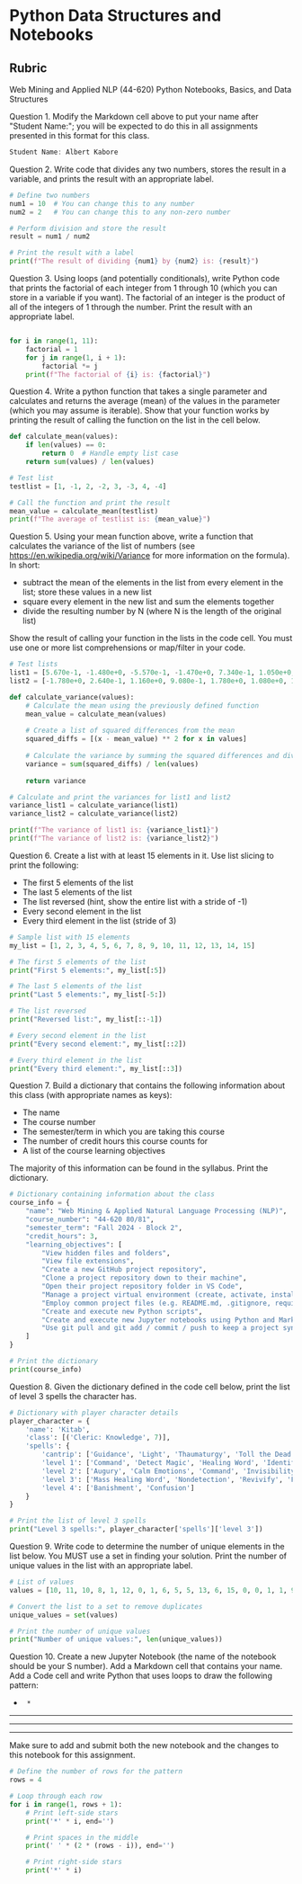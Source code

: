 # Python Data Structures and Notebooks

## Rubric
Web Mining and Applied NLP (44-620)
Python Notebooks, Basics, and Data Structures

Question 1. Modify the Markdown cell above to put your name after "Student Name:"; you will be expected to do this in all assignments presented in this format for this class.

```powershell
Student Name: Albert Kabore
```

Question 2. Write code that divides any two numbers, stores the result in a variable, and prints the result with an appropriate label.

```python
# Define two numbers
num1 = 10  # You can change this to any number
num2 = 2   # You can change this to any non-zero number

# Perform division and store the result
result = num1 / num2

# Print the result with a label
print(f"The result of dividing {num1} by {num2} is: {result}")
```


Question 3. Using loops (and potentially conditionals), write Python code that prints the factorial of each integer from 1 through 10 (which you can store in a variable if you want). The factorial of an integer is the product of all of the integers of 1 through the number. Print the result with an appropriate label.

```python

for i in range(1, 11):
    factorial = 1
    for j in range(1, i + 1):
        factorial *= j
    print(f"The factorial of {i} is: {factorial}")
```

Question 4. Write a python function that takes a single parameter and calculates and returns the average (mean) of the values in the parameter (which you may assume is iterable).  Show that your function works by printing the result of calling the function on the list in the cell below.  

```python
def calculate_mean(values):
    if len(values) == 0:
        return 0  # Handle empty list case
    return sum(values) / len(values)

# Test list
testlist = [1, -1, 2, -2, 3, -3, 4, -4]

# Call the function and print the result
mean_value = calculate_mean(testlist)
print(f"The average of testlist is: {mean_value}")
```
Question 5. Using your mean function above, write a function that calculates the variance of the list of numbers (see https://en.wikipedia.org/wiki/Variance for more information on the formula). In short:
* subtract the mean of the elements in the list from every element in the list; store these values in a new list
* square every element in the new list and sum the elements together
* divide the resulting number by N (where N is the length of the original list)

Show the result of calling your function in the lists in the code cell. You must use one or more list comprehensions or map/filter in your code.  

```python
# Test lists
list1 = [5.670e-1, -1.480e+0, -5.570e-1, -1.470e+0, 7.340e-1, 1.050e+0, 4.480e-1, 2.570e-1, -1.970e+0, -1.460e+0]
list2 = [-1.780e+0, 2.640e-1, 1.160e+0, 9.080e-1, 1.780e+0, 1.080e+0, 1.050e+0, -4.630e-2, 1.520e+0, 5.350e-1]

def calculate_variance(values):
    # Calculate the mean using the previously defined function
    mean_value = calculate_mean(values)
    
    # Create a list of squared differences from the mean
    squared_diffs = [(x - mean_value) ** 2 for x in values]
    
    # Calculate the variance by summing the squared differences and dividing by the length of the list
    variance = sum(squared_diffs) / len(values)
    
    return variance

# Calculate and print the variances for list1 and list2
variance_list1 = calculate_variance(list1)
variance_list2 = calculate_variance(list2)

print(f"The variance of list1 is: {variance_list1}")
print(f"The variance of list2 is: {variance_list2}")
```

Question 6. Create a list with at least 15 elements in it. Use list slicing to print the following:
* The first 5 elements of the list
* The last 5 elements of the list
* The list reversed (hint, show the entire list with a stride of -1)
* Every second element in the list
* Every third element in the list (stride of 3)

```python
# Sample list with 15 elements
my_list = [1, 2, 3, 4, 5, 6, 7, 8, 9, 10, 11, 12, 13, 14, 15]

# The first 5 elements of the list
print("First 5 elements:", my_list[:5])

# The last 5 elements of the list
print("Last 5 elements:", my_list[-5:])

# The list reversed
print("Reversed list:", my_list[::-1])

# Every second element in the list
print("Every second element:", my_list[::2])

# Every third element in the list
print("Every third element:", my_list[::3])
```

Question 7. Build a dictionary that contains the following information about this class (with appropriate names as keys):
* The name
* The course number
* The semester/term in which you are taking this course
* The number of credit hours this course counts for
* A list of the course learning objectives

The majority of this information can be found in the syllabus. Print the dictionary.

```python
# Dictionary containing information about the class
course_info = {
    "name": "Web Mining & Applied Natural Language Processing (NLP)",
    "course_number": "44-620 80/81",
    "semester_term": "Fall 2024 - Block 2",
    "credit_hours": 3,
    "learning_objectives": [
        "View hidden files and folders",
        "View file extensions",
        "Create a new GitHub project repository",
        "Clone a project repository down to their machine",
        "Open their project repository folder in VS Code",
        "Manage a project virtual environment (create, activate, install dependencies)",
        "Employ common project files (e.g. README.md, .gitignore, requirements.txt)",
        "Create and execute new Python scripts",
        "Create and execute new Jupyter notebooks using Python and Markdown",
        "Use git pull and git add / commit / push to keep a project synchronized between their machine and GitHub repository"
    ]
}

# Print the dictionary
print(course_info)
```

Question 8.  Given the dictionary defined in the code cell below, print the list of level 3 spells the character has.                                                                                                                                    

```python
# Dictionary with player character details
player_character = {
    'name': 'Kitab',
    'class': [('Cleric: Knowledge', 7)],
    'spells': {
        'cantrip': ['Guidance', 'Light', 'Thaumaturgy', 'Toll the Dead', 'Word of Radiance'],
        'level 1': ['Command', 'Detect Magic', 'Healing Word', 'Identify', 'Sleep'],
        'level 2': ['Augury', 'Calm Emotions', 'Command', 'Invisibility', 'Lesser Restoration'],
        'level 3': ['Mass Healing Word', 'Nondetection', 'Revivify', 'Feign Death', 'Speak with Dead'],
        'level 4': ['Banishment', 'Confusion']
    }
}

# Print the list of level 3 spells
print("Level 3 spells:", player_character['spells']['level 3'])
```

Question 9. Write code to determine the number of unique elements in the list below.  You MUST use a set in finding your solution.  Print the number of unique values in the list with an appropriate label.      

```python
# List of values
values = [10, 11, 10, 8, 1, 12, 0, 1, 6, 5, 5, 13, 6, 15, 0, 0, 1, 1, 9, 7]

# Convert the list to a set to remove duplicates
unique_values = set(values)

# Print the number of unique values
print("Number of unique values:", len(unique_values))
```

Question 10. Create a new Jupyter Notebook (the name of the notebook should be your S number). Add a Markdown cell that contains your name. Add a Code cell and write Python that uses loops to draw the following pattern:

*      *
**    **
***  ***
********

Make sure to add and submit both the new notebook and the changes to this notebook for this assignment.

```python
# Define the number of rows for the pattern
rows = 4

# Loop through each row
for i in range(1, rows + 1):
    # Print left-side stars
    print('*' * i, end='')

    # Print spaces in the middle
    print(' ' * (2 * (rows - i)), end='')

    # Print right-side stars
    print('*' * i)
```
